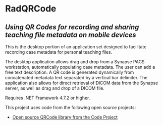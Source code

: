 # RadQRCode

## *Using QR Codes for recording and sharing teaching file metadata on mobile devices*
 
This is the desktop portion of an application set designed to facilitate recording case metadata for personal teaching files.

The desktop application allows drag and drop from a Synapse PACS workstation, automatically populating case metadata.  The user can add a free text description.  A QR code is generated dynamically from concatenated metadata text separated by a vertical bar delimiter.  The application also allows for direct retrieval of DICOM data from the Synapse server, as well as drag and drop of a DICOM file.

Requires .NET Framework 4.7.2 or higher.

This project uses code from the following open source projects:

* [Open source QRCode library from the Code Project](http://www.codeproject.com/Articles/20574/Open-Source-QRCode-Library)
    